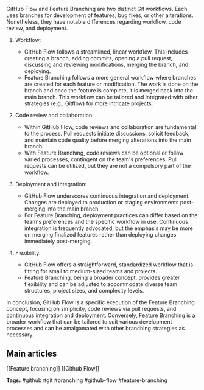 GitHub Flow and Feature Branching are two distinct Git workflows. Each uses branches for development of features, bug fixes, or other alterations. Nonetheless, they have notable differences regarding workflow, code review, and deployment.

1. Workflow:
   - GitHub Flow follows a streamlined, linear workflow. This includes creating a branch, adding commits, opening a pull request, discussing and reviewing modifications, merging the branch, and deploying.
   - Feature Branching follows a more general workflow where branches are created for each feature or modification. The work is done on the branch and once the feature is complete, it is merged back into the main branch. This workflow can be tailored and integrated with other strategies (e.g., Gitflow) for more intricate projects.

2. Code review and collaboration:
   - Within GitHub Flow, code reviews and collaboration are fundamental to the process. Pull requests initiate discussions, solicit feedback, and maintain code quality before merging alterations into the main branch.
   - With Feature Branching, code reviews can be optional or follow varied processes, contingent on the team's preferences. Pull requests can be utilized, but they are not a compulsory part of the workflow.

3. Deployment and integration:
   - GitHub Flow underscores continuous integration and deployment. Changes are deployed to production or staging environments post-merging into the main branch.
   - For Feature Branching, deployment practices can differ based on the team's preferences and the specific workflow in use. Continuous integration is frequently advocated, but the emphasis may be more on merging finalized features rather than deploying changes immediately post-merging.

4. Flexibility:
   - GitHub Flow offers a straightforward, standardized workflow that is fitting for small to medium-sized teams and projects.
   - Feature Branching, being a broader concept, provides greater flexibility and can be adjusted to accommodate diverse team structures, project sizes, and complexity levels.

In conclusion, GitHub Flow is a specific execution of the Feature Branching concept, focusing on simplicity, code reviews via pull requests, and continuous integration and deployment. Conversely, Feature Branching is a broader workflow that can be tailored to suit various development processes and can be amalgamated with other branching strategies as necessary.



## Main articles
[[Feature branching]]
[[Github Flow]]



**Tags:** #github #git #branching #github-flow #feature-branching
